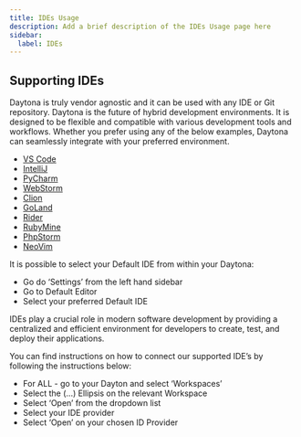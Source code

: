 ```yaml
---
title: IDEs Usage
description: Add a brief description of the IDEs Usage page here
sidebar:
  label: IDEs
---
```

## Supporting IDEs

Daytona is truly vendor agnostic and it can be used with any IDE or Git repository. Daytona is the future of hybrid development environments. It is designed to be flexible and compatible with various development tools and workflows. Whether you prefer using any of the below examples, Daytona can seamlessly integrate with your preferred environment. 


- [VS Code](#vs-code)
- [IntelliJ](#intellij)
- [PyCharm](#pycharm)
- [WebStorm](#webstorm)
- [Clion](#clion)
- [GoLand](#goland)
- [Rider](#rider)
- [RubyMine](#rubymine)
- [PhpStorm](#phpstorm)
- [NeoVim](#neovim)

It is possible to select your Default IDE from within your Daytona:
- Go do ‘Settings’ from the left hand sidebar
- Go to Default Editor
- Select your preferred Default IDE


IDEs play a crucial role in modern software development by providing a centralized and efficient environment for developers to create, test, and deploy their applications.


You can find instructions on how to connect our supported IDE’s by following the instructions below:
- For ALL - go to your Dayton and select ‘Workspaces’
- Select the (...) Ellipsis on the relevant Workspace
- Select ‘Open’ from the dropdown list
- Select your IDE provider
- Select ‘Open’ on your chosen ID Provider
